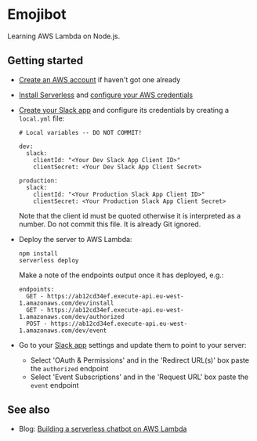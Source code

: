 # Emojibot

Learning AWS Lambda on Node.js.

## Getting started

* [Create an AWS account](https://aws.amazon.com/free/) if haven't got one already
* [Install Serverless](https://serverless.com/framework/docs/providers/aws/guide/installation/) and [configure your AWS credentials](https://serverless.com/framework/docs/providers/aws/guide/credentials/)
* [Create your Slack app](https://api.slack.com/slack-apps#create-app) and configure its credentials by creating a `local.yml` file:

	```
	# Local variables -- DO NOT COMMIT!
	
	dev:
	  slack:
	    clientId: "<Your Dev Slack App Client ID>"
	    clientSecret: <Your Dev Slack App Client Secret>
	
	production:
	  slack:
	    clientId: "<Your Production Slack App Client ID>"
	    clientSecret: <Your Production Slack App Client Secret>
	```

  Note that the client id must be quoted otherwise it is interpreted as a number. Do not commit this file. It is already Git ignored.
* Deploy the server to AWS Lambda:

	```
	npm install
	serverless deploy
	```

  Make a note of the endpoints output once it has deployed, e.g.:
  
	```
	endpoints:
	  GET - https://ab12cd34ef.execute-api.eu-west-1.amazonaws.com/dev/install
	  GET - https://ab12cd34ef.execute-api.eu-west-1.amazonaws.com/dev/authorized
	  POST - https://ab12cd34ef.execute-api.eu-west-1.amazonaws.com/dev/event
	```
	
* Go to your [Slack app](https://api.slack.com/apps) settings and update them to point to your server:
  * Select 'OAuth & Permissions' and in the 'Redirect URL(s)' box paste the `authorized` endpoint
  * Select 'Event Subscriptions' and in the 'Request URL' box paste the `event` endpoint

## See also

* Blog: [Building a serverless chatbot on AWS Lambda](https://www.blackpepper.co.uk/blog/creating-a-serverless-slack-bot-on-aws-lambda)
